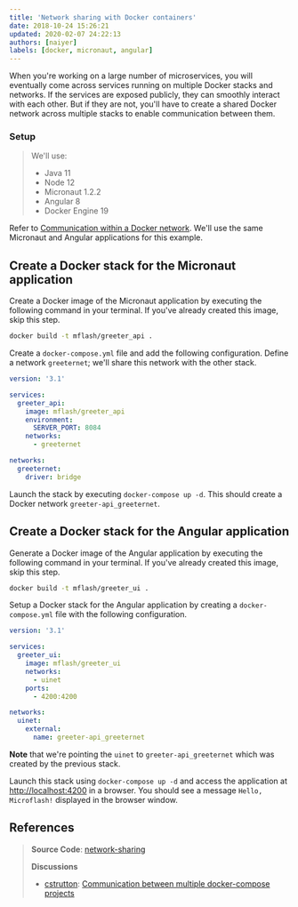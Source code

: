 ```yaml
---
title: 'Network sharing with Docker containers'
date: 2018-10-24 15:26:21
updated: 2020-02-07 24:22:13
authors: [naiyer]
labels: [docker, micronaut, angular]
---
```


When you're working on a large number of microservices, you will eventually come across services running on multiple Docker stacks and networks. If the services are exposed publicly, they can smoothly interact with each other. But if they are not, you'll have to create a shared Docker network across multiple stacks to enable communication between them. 

### Setup

> We'll use:
> - Java 11
> - Node 12
> - Micronaut 1.2.2
> - Angular 8
> - Docker Engine 19

Refer to [Communication within a Docker network](/blog/2018/08/05/communication-within-a-docker-network). We'll use the same Micronaut and Angular applications for this example.

## Create a Docker stack for the Micronaut application

Create a Docker image of the Micronaut application by executing the following command in your terminal. If you've already created this image, skip this step.

```bash
docker build -t mflash/greeter_api .
```

Create a `docker-compose.yml` file and add the following configuration. Define a network `greeternet`; we'll share this network with the other stack.

```yaml
version: '3.1'

services:
  greeter_api:
    image: mflash/greeter_api
    environment:
      SERVER_PORT: 8084
    networks:
      - greeternet

networks:
  greeternet:
    driver: bridge
```

Launch the stack by executing `docker-compose up -d`. This should create a Docker network `greeter-api_greeternet`.

## Create a Docker stack for the Angular application

Generate a Docker image of the Angular application by executing the following command in your terminal. If you've already created this image, skip this step.

```bash
docker build -t mflash/greeter_ui .
```

Setup a Docker stack for the Angular application by creating a `docker-compose.yml` file with the following configuration.

```yaml
version: '3.1'

services:
  greeter_ui:
    image: mflash/greeter_ui
    networks:
      - uinet
    ports:
      - 4200:4200

networks:
  uinet:
    external:
      name: greeter-api_greeternet
```

**Note** that we're pointing the `uinet` to `greeter-api_greeternet` which was created by the previous stack.

Launch this stack using `docker-compose up -d` and access the application at <http://localhost:4200> in a browser. You should see a message `Hello, Microflash!` displayed in the browser window.

## References

> **Source Code**: [network-sharing](https://gitlab.com/mflash/docker-guides/-/tree/master/network-sharing)
> 
> **Discussions**
> - [cstrutton](https://stackoverflow.com/users/1311325/cstrutton): [Communication between multiple docker-compose projects](https://stackoverflow.com/questions/38088279/communication-between-multiple-docker-compose-projects)
